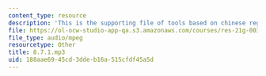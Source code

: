 ```yaml
---
content_type: resource
description: 'This is the supporting file of tools based on chinese regional languages. '
file: https://ol-ocw-studio-app-qa.s3.amazonaws.com/courses/res-21g-003-learning-chinese-a-foundation-course-in-mandarin-spring-2011/188aae6945cd3ddeb16a515cfdf45a5d_8.7.1.mp3
file_type: audio/mpeg
resourcetype: Other
title: 8.7.1.mp3
uid: 188aae69-45cd-3dde-b16a-515cfdf45a5d
---
```

